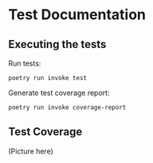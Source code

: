 # Test Documentation

## Executing the tests

Run tests:

`poetry run invoke test`

Generate test coverage report:

`poetry run invoke coverage-report`

## Test Coverage

(Picture here)
